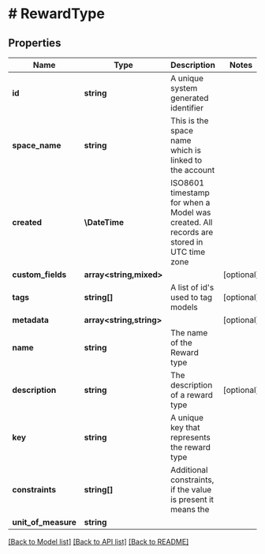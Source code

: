 # # RewardType

## Properties

Name | Type | Description | Notes
------------ | ------------- | ------------- | -------------
**id** | **string** | A unique system generated identifier |
**space_name** | **string** | This is the space name which is linked to the account |
**created** | **\DateTime** | ISO8601 timestamp for when a Model was created. All records are stored in UTC time zone |
**custom_fields** | **array<string,mixed>** |  | [optional]
**tags** | **string[]** | A list of id&#39;s used to tag models | [optional]
**metadata** | **array<string,string>** |  | [optional]
**name** | **string** | The name of the Reward type |
**description** | **string** | The description of a reward type | [optional]
**key** | **string** | A unique key that represents the reward type |
**constraints** | **string[]** | Additional constraints, if the value is present it means the |
**unit_of_measure** | **string** |  |

[[Back to Model list]](../../README.md#models) [[Back to API list]](../../README.md#endpoints) [[Back to README]](../../README.md)
